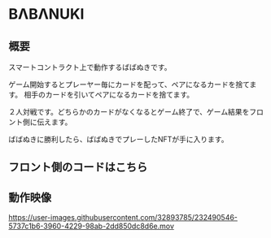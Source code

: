 # BΛBΛNUKI

## 概要

スマートコントラクト上で動作するばばぬきです。

ゲーム開始するとプレーヤー毎にカードを配って、ペアになるカードを捨てます。
相手のカードを引いてペアになるカードを捨てます。

２人対戦です。どちらかのカードがなくなるとゲーム終了で、ゲーム結果をフロント側に伝えます。

ばばぬきに勝利したら、ばばぬきでプレーしたNFTが手に入ります。


## フロント側のコードはこちら



## 動作映像


https://user-images.githubusercontent.com/32893785/232490546-5737c1b6-3960-4229-98ab-2dd850dc8d6e.mov


